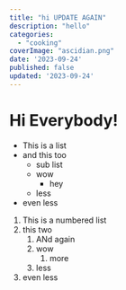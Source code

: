 ```yaml
---
title: "hi UPDATE AGAIN"
description: "hello"
categories:
  - "cooking"
coverImage: "ascidian.png"
date: '2023-09-24'
published: false
updated: '2023-09-24'
---
```

<script> // usables
	import RecipeCard from '$lib/components/usables/RecipeCard/RecipeCard.svelte';
</script>





# Hi Everybody!

- This is a list
- and this too
  - sub list
  - wow
    - hey
  - less
- even less


1. This is a numbered list
2. this two
   1. ANd again
   2. wow
      1. more
   3. less
3. even less
